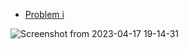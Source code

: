 - [Problem i](https://codeforces.com/gym/397845/problem/I)


![Screenshot from 2023-04-17 19-14-31](https://user-images.githubusercontent.com/105644935/232560447-84cb3b06-30db-4d0a-a59a-40313148d4f2.png)
